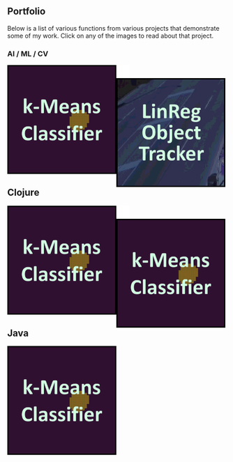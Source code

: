 ## Portfolio

Below is a list of various functions from various projects that demonstrate some of my work. Click on any of the images to read about that project.

### AI / ML / CV

[<img align="left" width="250px" height="250px" src="images/menu_icon_k_means.gif?raw=true"/>](k_means_classifier.md)
<img align="left" src="images/spacer.png?raw=true"/>
[<img align="left" width="250px" height="250px" src="images/menu_linreg_tracker.gif?raw=true"/>](linreg_object_tracker.md)

<br><br><br><br><br><br><br><br><br><br>

## Clojure

[<img align="left" width="250px" height="250px" src="images/menu_icon_k_means.gif?raw=true"/>](https://github.com/csulpizi/cawfn)
<img align="left" src="images/spacer.png?raw=true"/>
[<img align="left" width="250px" height="250px" src="images/menu_icon_k_means.gif?raw=true"/>](https://github.com/csulpizi/with-redefs-x)

<br><br><br><br><br><br><br><br><br><br>

## Java

[<img align="left" width="250px" height="250px" src="images/menu_icon_k_means.gif?raw=true"/>](https://github.com/csulpizi/publications)
